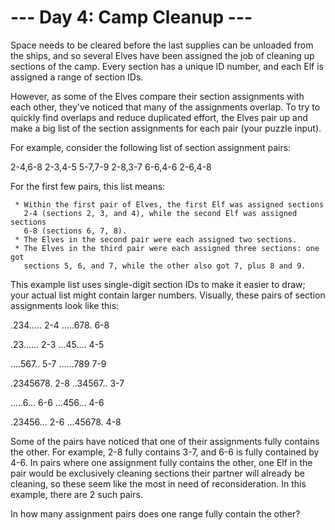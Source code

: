 # --- Day 4: Camp Cleanup ---

   Space needs to be cleared before the last supplies can be unloaded from
   the ships, and so several Elves have been assigned the job of cleaning up
   sections of the camp. Every section has a unique ID number, and each Elf
   is assigned a range of section IDs.

   However, as some of the Elves compare their section assignments with each
   other, they've noticed that many of the assignments overlap. To try to
   quickly find overlaps and reduce duplicated effort, the Elves pair up and
   make a big list of the section assignments for each pair (your puzzle
   input).

   For example, consider the following list of section assignment pairs:

 2-4,6-8
 2-3,4-5
 5-7,7-9
 2-8,3-7
 6-6,4-6
 2-6,4-8

   For the first few pairs, this list means:

     * Within the first pair of Elves, the first Elf was assigned sections
       2-4 (sections 2, 3, and 4), while the second Elf was assigned sections
       6-8 (sections 6, 7, 8).
     * The Elves in the second pair were each assigned two sections.
     * The Elves in the third pair were each assigned three sections: one got
       sections 5, 6, and 7, while the other also got 7, plus 8 and 9.

   This example list uses single-digit section IDs to make it easier to draw;
   your actual list might contain larger numbers. Visually, these pairs of
   section assignments look like this:

 .234.....  2-4
 .....678.  6-8

 .23......  2-3
 ...45....  4-5

 ....567..  5-7
 ......789  7-9

 .2345678.  2-8
 ..34567..  3-7

 .....6...  6-6
 ...456...  4-6

 .23456...  2-6
 ...45678.  4-8

   Some of the pairs have noticed that one of their assignments fully
   contains the other. For example, 2-8 fully contains 3-7, and 6-6 is fully
   contained by 4-6. In pairs where one assignment fully contains the other,
   one Elf in the pair would be exclusively cleaning sections their partner
   will already be cleaning, so these seem like the most in need of
   reconsideration. In this example, there are 2 such pairs.

   In how many assignment pairs does one range fully contain the other?

